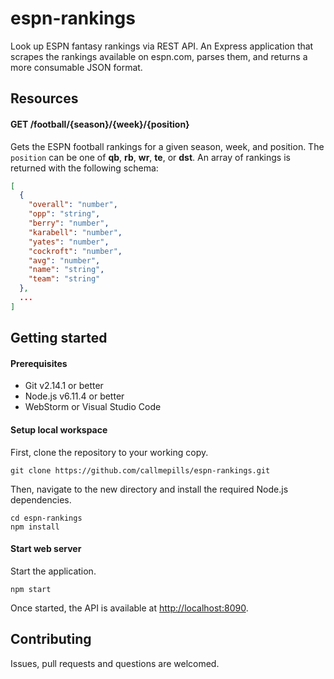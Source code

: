 # espn-rankings

Look up ESPN fantasy rankings via REST API. An Express application that scrapes the rankings available on espn.com, parses them, and returns a more consumable JSON format.

## Resources

#### GET /football/{season}/{week}/{position}

Gets the ESPN football rankings for a given season, week, and position. The `position` can be one of **qb**, **rb**, **wr**, **te**, or **dst**. An array of rankings is returned with the following schema:

```json
[
  {
    "overall": "number",
    "opp": "string",
    "berry": "number",
    "karabell": "number",
    "yates": "number",
    "cockroft": "number",
    "avg": "number",
    "name": "string",
    "team": "string"
  },
  ...
]
```

## Getting started

#### Prerequisites

* Git v2.14.1 or better
* Node.js v6.11.4 or better
* WebStorm or Visual Studio Code

#### Setup local workspace

First, clone the repository to your working copy.

```
git clone https://github.com/callmepills/espn-rankings.git
```

Then, navigate to the new directory and install the required Node.js dependencies.

```
cd espn-rankings
npm install
```

#### Start web server

Start the application.

```
npm start
```

Once started, the API is available at <http://localhost:8090>.

## Contributing

Issues, pull requests and questions are welcomed.
